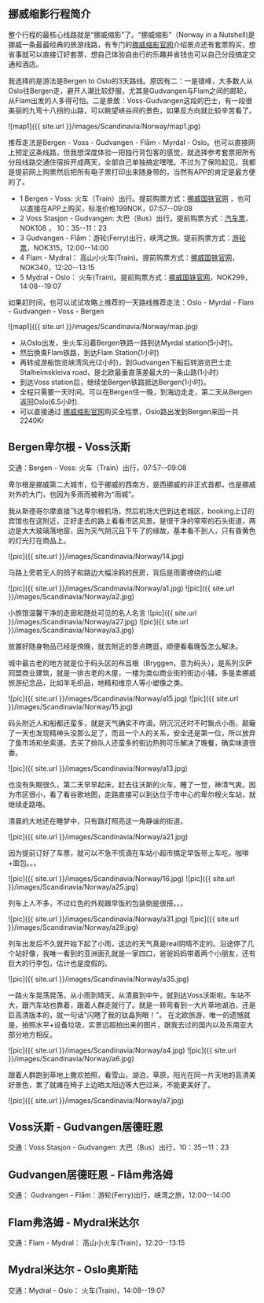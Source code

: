 
## 挪威缩影行程简介

整个行程的最核心线路就是“挪威缩影”了。“挪威缩影”（Norway in a Nutshell)是挪威一条最最经典的旅游线路，有专门的[挪威缩影官网](http://www.norwaynutshell.com)介绍景点还有套票购买，想省事就可以直接订好套票，想自己体验自由行的乐趣并省钱也可以自己分段搞定交通和酒店。

我选择的是游法是Bergen to Oslo的3天路线。原因有二：一是错峰，大多数人从Oslo往Bergen走，避开人潮比较舒服，尤其是Gudvangen与Flam之间的邮轮，从Flam出发的人多得可怕。二是景致：Voss-Gudvangen这段的巴士，有一段很美丽的九弯十八拐的山路，可以眺望峡谷间的景色，如果反方向就比较辛苦看了。

![map1]({{ site.url }}/images/Scandinavia/Norway/map1.jpg)

推荐走法是Bergen - Voss - Gudvangen - Flåm - Myrdal - Oslo。也可以直接网上预定这条线路，但我想深度体验一把独行背包客的感觉，就选择参考套票把所有分段线路交通住宿拆开成两天，全部自己单独搞定嘿嘿。不过为了保险起见，我都是提前网上购票然后把所有电子票打印出来随身带的，当然有APP的肯定是最方便的了。

- 1 Bergen - Voss: 火车（Train）出行。提前购票方式：[挪威国铁官网](www.nsb.no) ，也可以直接在APP上购买，标准价格199NOK，07:57--09:08
- 2 Voss Stasjon - Gudvangen: 大巴（Bus）出行。提前购票方式：[汽车票](https://www.nor-way.no/nb-NO )，NOK108 ， 10：35--11：23 
- 3 Gudvangen - Flåm：游轮(Ferry)出行，峡湾之旅。提前购票方式：[游轮票]( https://www.norwaysbest.com/things-to-do/fjords/fjord-cruise-naeroyfjord/ )，NOK315，12:00--14:00
- 4 Flam - Mydral： 高山小火车(Train)。提前购票方式：[挪威国铁官网](www.nsb.no)，NOK340，12:20--13:15
- 5 Mydral - Oslo： 火车(Train)。提前购票方式：[挪威国铁官网](www.nsb.no)，NOK299，14:08--19:07


如果赶时间，也可以试试攻略上推荐的一天路线推荐走法：Oslo - Myrdal - Flam - Gudvangen - Voss - Bergen

![map1]({{ site.url }}/images/Scandinavia/Norway/map.jpg)

- 从Oslo出发，坐火车沿着Bergen铁路一路到达Myrdal station(5小时)。
- 然后换乘Flam铁路，到达Flam Station(1小时)
- 再转成游船饱览峡湾风光(2小时)，到Gudvangen下船后转游览巴士走Stalheimskleiva road，是北欧最垂直落差最大的一条山路(1小时)
- 到达Voss station后，继续坐Bergen铁路抵达Bergen(1小时)。
- 全程只需要一天时间。可以在Bergen住一晚，到海边走走，第二天从Bergen返回Oslo(6.5小时).
- 可以直接通过 [挪威缩影官网](http://www.norwaynutshell.com)购买全程票，Oslo路出发到Bergen来回一共2240Kr


## Bergen卑尔根 - Voss沃斯

交通：Bergen - Voss: 火车（Train）出行，07:57--09:08

卑尔根是挪威第二大城市，位于挪威的西南方，是西挪威的非正式首都，也是挪威对外的大门，也因为多雨而被称为“雨城”。

我从斯德哥尔摩直接飞达卑尔根机场，然后机场大巴到达老城区，booking上订的宾馆也在这附近，正好走去的路上看看市区风景。是很干净的窄窄的石头街道，两边是大大玻璃落地窗，因为天气阴沉且下午了的缘故，基本看不到人，只有昏黄色的灯光打在商品上。

![pic]({{ site.url }}/images/Scandinavia/Norway/14.jpg)

马路上旁若无人的鸽子和路边大幅涂鸦的民房，背后是雨雾缭绕的山坡

![pic]({{ site.url }}/images/Scandinavia/Norway/a1.jpg)
![pic]({{ site.url }}/images/Scandinavia/Norway/a2.jpg)

小旅馆温馨干净的走廊和随处可见的名人名言
![pic]({{ site.url }}/images/Scandinavia/Norway/a27.jpg)
![pic]({{ site.url }}/images/Scandinavia/Norway/a3.jpg)

放置好随身物品已经是傍晚，就去附近的景点瞎逛，顺便看看晚饭怎么解决。

城中最古老的地方就是位于码头区的布吕根（Bryggen，意为码头），是系列汉萨同盟商业建筑，就是一排古老的木屋，一楼为类似商业街的街边小铺，多是卖挪威旅游纪念品，比如羊毛织品，地精和维京人等小塑像之类。

![pic]({{ site.url }}/images/Scandinavia/Norway/a15.jpg)
![pic]({{ site.url }}/images/Scandinavia/Norway/15.jpg)

码头附近人和船都还蛮多，就是天气确实不咋滴，阴沉沉还时不时飘点小雨，颠簸了一天也发现精神头没那么足了，而且一个人的关系，安全还是第一位，所以放弃了鱼市场和坐索道。去买了排队人还蛮多的街边热狗可乐解决了晚餐，确实味道很香。

![pic]({{ site.url }}/images/Scandinavia/Norway/a13.jpg)

也没有失眠很久，第二天早早起床，赶去往沃斯的火车，睡了一觉，神清气爽。因为市区很小，看了看谷歌地图，走路直接可以到达位于市中心的卑尔根火车站，就继续走路咯。

清晨的大地还在睡梦中，只有路灯照亮这一角静谧的街道。

![pic]({{ site.url }}/images/Scandinavia/Norway/a21.jpg)

因为提前订好了车票，就可以不急不慌滴在车站小超市搞定早饭带上车吃，咖啡+面包。。。

![pic]({{ site.url }}/images/Scandinavia/Norway/16.jpg)
![pic]({{ site.url }}/images/Scandinavia/Norway/a25.jpg)

列车上人不多，不过红色的外观跟早饭的包装倒是很搭。。。

![pic]({{ site.url }}/images/Scandinavia/Norway/a31.jpg)
![pic]({{ site.url }}/images/Scandinavia/Norway/a29.jpg)

列车出发后不久就开始下起了小雨，这边的天气真是real阴晴不定的。沿途停了几个站好像，我唯一看到的亚洲面孔就是一家四口，爸爸妈妈带着两个小朋友，还有巨大的行李包，估计也是度假的。

![pic]({{ site.url }}/images/Scandinavia/Norway/a35.jpg)

一路火车晃荡晃荡，从小雨到晴天，从清晨到中午，就到达Voss沃斯啦。车站不大，跟汽车站也靠着，跟着人群走就行了。就是一转弯看到一大片草地湖泊，还是巨高清版本的，就一句话"闪瞎了我的钛晶狗眼！"。
在北欧旅游，唯一的遗憾就是，拍照水平+设备垃圾，实景远超拍出来的图片，跟我去过的国内以及东南亚大部分地方相反。

![pic]({{ site.url }}/images/Scandinavia/Norway/a4.jpg)
![pic]({{ site.url }}/images/Scandinavia/Norway/a6.jpg)

跟着人群跑到草地上撒欢拍照，看雪山，湖泊，草原，阳光在同一片天地的高清美好景色，累了就瘫在椅子上边晒太阳边等大巴过来，不能更美好了。

![pic]({{ site.url }}/images/Scandinavia/Norway/a7.jpg)

## Voss沃斯 - Gudvangen居德旺恩

交通：Voss Stasjon - Gudvangen: 大巴（Bus）出行，10：35--11：23 

## Gudvangen居德旺恩 - Flåm弗洛姆

交通： Gudvangen - Flåm：游轮(Ferry)出行，峡湾之旅，12:00--14:00

## Flam弗洛姆 - Mydral米达尔

交通：Flam - Mydral： 高山小火车(Train)，12:20--13:15

## Mydral米达尔 - Oslo奥斯陆

交通：Mydral - Oslo： 火车(Train)，14:08--19:07
